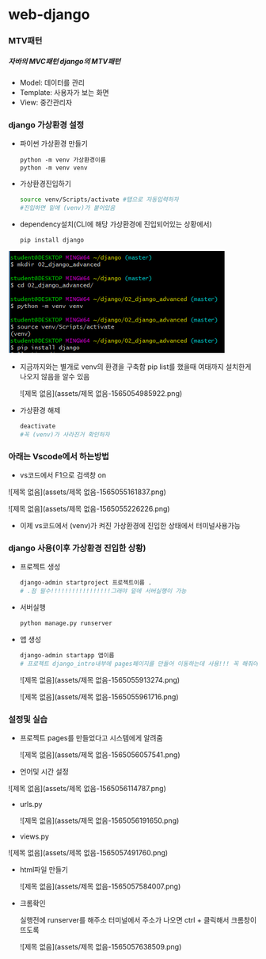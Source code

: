 # web-django

### MTV패턴
##### 자바의 MVC패턴 django의 MTV패턴

- Model: 데이터를 관리
- Template: 사용자가 보는 화면
- View: 중간관리자



### django 가상환경 설정

- 파이썬 가상환경 만들기

  ```pyth
  python -m venv 가상환경이름
  python -m venv venv
  ```



- 가상환경진입하기

  ```bash
  source venv/Scripts/activate #탭으로 자동입력하자
  #진입하면 밑에 (venv)가 붙어있음
  ```

- dependency설치(CLI에 해당 가상환경에 진입되어있는 상황에서)

  ```bash
  pip install django
  ```

![1565054751808](assets/1565054751808.png)



- 지금까지와는 별개로 venv의 환경을 구축함 pip list를 했을때 여태까지 설치한게 나오지 않음을 알수 있음

  ![제목 없음](assets/제목 없음-1565054985922.png)

- 가상환경 해제

  ```bash
  deactivate
  #꼭 (venv)가 사라진거 확인하자
  ```

  



### 아래는 Vscode에서 하는방법 

- vs코드에서 F1으로 검색창 on

![제목 없음](assets/제목 없음-1565055161837.png)

![제목 없음](assets/제목 없음-1565055226226.png)

- 이제 vs코드에서 (venv)가 켜진 가상환경에 진입한 상태에서 터미널사용가능

### django 사용(이후 가상환경 진입한 상황)

- 프로젝트 생성

  ```bash
  django-admin startproject 프로젝트이름 . 
  # .점 필수!!!!!!!!!!!!!!!!!그래야 밑에 서버실행이 가능
  ```

- 서버실행

  ```bash
  python manage.py runserver
  ```

- 앱 생성

  ```bash
  django-admin startapp 앱이름
  # 프로젝트 django_intro내부에 pages페이지를 만들어 이동하는데 사용!!! 꼭 해줘야됨
  ```

  ![제목 없음](assets/제목 없음-1565055913274.png)

  ![제목 없음](assets/제목 없음-1565055961716.png)



### 설정및 실습

- 프로젝트 pages를 만들었다고 시스템에게 알려줌

  ![제목 없음](assets/제목 없음-1565056057541.png)

- 언어및 시간 설정

![제목 없음](assets/제목 없음-1565056114787.png)

- urls.py

  ![제목 없음](assets/제목 없음-1565056191650.png)

- views.py

![제목 없음](assets/제목 없음-1565057491760.png)

- html파일 만들기

  ![제목 없음](assets/제목 없음-1565057584007.png)

- 크롬확인

  실행전에 runserver를 해주소 터미널에서 주소가 나오면 ctrl + 클릭해서 크롬창이 뜨도록

  ![제목 없음](assets/제목 없음-1565057638509.png)